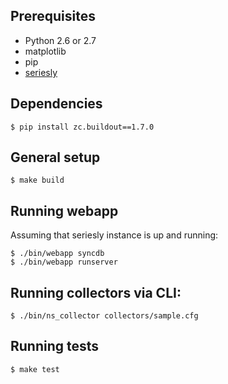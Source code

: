 Prerequisites
-------------

* Python 2.6 or 2.7
* matplotlib
* pip
* [seriesly](https://github.com/dustin/seriesly)

Dependencies
------------

    $ pip install zc.buildout==1.7.0

General setup
-------------

    $ make build

Running webapp
--------------

Assuming that seriesly instance is up and running:

    $ ./bin/webapp syncdb
    $ ./bin/webapp runserver

Running collectors via CLI:
---------------------------

    $ ./bin/ns_collector collectors/sample.cfg

Running tests
-------------

    $ make test
